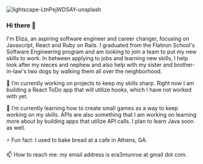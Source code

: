 ![lightscape-LtnPejWDSAY-unsplash](https://user-images.githubusercontent.com/51828035/143289479-4c420041-8513-43e0-9264-3a53b6fefbf7.jpg)



### Hi there 👋

I'm Eliza, an aspiring software engineer and career changer, focusing on Javascript, React and Ruby on Rails. I graduated from the Flatiron School's Software Engineering program and am looking to join a team to put my new skills to work.  In between applying to jobs and learning new skills, I help look after my nieces and nephew and also help with my sister and brother-in-law's two dogs by walking them all over the neighborhood.

🔭 I’m currently working on projects to keep my skills sharp.  Right now I am building a React ToDo app that will utilize hooks, which I have not worked with yet.

🌱 I’m currently learning how to create small games as a way to keep working on my skills.  APIs are also something that I am working on learning more about by building apps that utilize API calls.  I plan to learn Java soon as well.

⚡ Fun fact: I used to bake bread at a cafe in Athens, GA.  

📫 How to reach me: my email address is era3munroe at gmail dot com.

<!--
**munroe1786/munroe1786** is a ✨ _special_ ✨ repository because its `README.md` (this file) appears on your GitHub profile.

Here are some ideas to get you started:

- 🔭 I’m currently working on ...
- 🌱 I’m currently learning ...
- 👯 I’m looking to collaborate on ...
- 🤔 I’m looking for help with ...
- 💬 Ask me about ...
- 📫 How to reach me: ...
- 😄 Pronouns: ...
- ⚡ Fun fact: ...
-->
